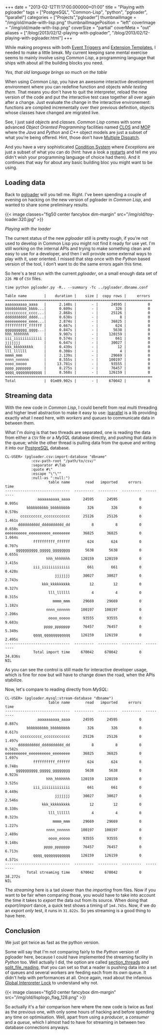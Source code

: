 +++
date = "2013-02-12T11:17:00.000000+01:00"
title = "Playing with pgloader"
tags = ["PostgreSQL", "Common-Lisp", "python", "pgloader", "lparallel"]
categories = ["Projects","pgloader"]
thumbnailImage = "/img/old/made-with-lisp.png"
thumbnailImagePosition = "left"
coverImage = "/img/old/made-with-lisp.png"
coverSize = "partial"
coverMeta = "out"
aliases = ["/blog/2013/02/12-playing-with-pgloader",
           "/blog/2013/02/12-playing-with-pgloader.html"]
+++

While making progress with both 
[Event Triggers](http://wiki.postgresql.org/wiki/Event_Triggers) and 
[Extension Templates](http://tapoueh.org/blog/2013/01/08-Extensions-Templates.html), I
needed to make a little break. My current keeping sane mental exercise seems
to mainly involve using 
*Common Lisp*, a programming language that ships with
about all the building blocks you need.


*Yes, that old language brings so much on the table*

When using 
*Common Lisp*, you have an awesome interactive development
environment where you can redefine function and objects 
*while testing them*.
That means you don't have to quit the interpreter, reload the new version of
the code and put the interactive test case together all over again after a
change. Just evaluate the change in the interactive environement: functions
are compiled incrementally over their previous definition, objects whose
classes have changed are migrated live.

See, I just said 
*objects* and 
*classes*. 
*Common Lisp* comes with some advanced
*Object Oriented Programming* facilities named 
[CLOS](http://www.aiai.ed.ac.uk/~jeff/clos-guide.html) and 
[MOP](http://www.alu.org/mop/index.html) where the 
*Java* and
*Python* and 
*C++* object models are just a subset of what you're being offered.
Hint, those don't have 
[Multiple Dispatch](http://en.wikipedia.org/wiki/Multiple_dispatch).

And you have a very sophisticated 
[Condition System](http://www.gigamonkeys.com/book/beyond-exception-handling-conditions-and-restarts.html) where 
*Exceptions* are just
a subset of what you can do (hint: have a look a 
[restarts](http://www.gigamonkeys.com/book/beyond-exception-handling-conditions-and-restarts.html#restarts) and tell me you
didn't wish your programming language of choice had them). And it continues
that way for about any basic building bloc you might want to be using.


## Loading data

Back to 
[pgloader](http://tapoueh.org/pgsql/pgloader.html) will you tell me. Right. I've been spending a couple of
evening on hacking on the new version of pgloader in 
*Common Lisp*, and wanted
to share some preliminary results.


{{< image classes="fig50 center fancybox dim-margin" src="/img/old/toy-loader.320.jpg" >}}


*Playing with the loader*

The current status of the new 
*pgloader* still is pretty rough, if you're not
used to develop in Common Lisp you might not find it ready for use yet. I'm
still working on the internal APIs and trying to make something clean and
easy to use for a developer, and then I will provide some external ways to
play with it, user oriented. I missed that step once with the 
*Python* based
version of the tool, I don't want to do the same errors again this time.

So here's a test run with the current 
*pgloader*, on a small enough data set
of 
`226 MB` of 
`CSV` files.

~~~
time python pgloader.py -R.. --summary -Tc ../pgloader.dbname.conf

Table name        |    duration |    size |  copy rows |     errors
====================================================================
aaaaaaaaaa_aaaa   |      2.148s |       - |      24595 |          0
bbbbbbbbbb_bbbb...|      0.609s |       - |        326 |          0
cccccccccc_cccc...|      2.868s |       - |      25126 |          0
dddddddddd_dddd...|      0.638s |       - |          8 |          0
eeeeeeeeee_eeee...|      2.874s |       - |      36825 |          0
ffffffffff_ffffff |      0.667s |       - |        624 |          0
gggggggggg_gggg...|      0.847s |       - |       5638 |          0
hhh_hhhhhhh       |      9.907s |       - |     120159 |          0
iii_iiiiiiiiiiiii |      0.574s |       - |        661 |          0
jjjjjjj           |      6.647s |       - |      30027 |          0
kkk_kkkkkkkkk     |      0.439s |       - |         12 |          0
lll_llllll        |      0.308s |       - |          4 |          0
mmmm_mmm          |      2.139s |       - |      29669 |          0
nnnn_nnnnnn       |      8.555s |       - |     100197 |          0
oooo_ooooo        |     13.781s |       - |      93555 |          0
pppp_ppppppp      |      8.275s |       - |      76457 |          0
qqqq_qqqqqqqqqqqq |      8.568s |       - |     126159 |          0
====================================================================
Total             |  01m09.902s |       - |     670042 |          0
~~~



## Streaming data

With the new code in 
*Common Lisp*, I could benefit from real multi threading
and higher level abstraction to make it easy to use: 
[lparallel](http://lparallel.org/) is a lib
providing exactly what I need here, with 
*workers* and 
*queues* to communicate
data in between them.

What I'm doing is that two threads are separated, one is reading the data
from either a 
`CSV` file or a 
*MySQL* database directly, and pushing that data
in the queue; while the other thread is pulling data from the queue and
writing it into our 
[PostgreSQL](http://www.postgresql.org/) database.

~~~
CL-USER> (pgloader.csv:import-database "dbname"
            :csv-path-root "/path/to/csv/"
            :separator #\Tab
            :quote #\"
            :escape "\"\""
            :null-as ":null:")
                    table name       read   imported     errors       time
------------------------------  ---------  ---------  ---------  ---------
               aaaaaaaaaa_aaaa      24595      24595          0     0.995s
          bbbbbbbbbb_bbbbbbbbb        326        326          0     0.570s
       cccccccccc_cccccccccccc      25126      25126          0     1.461s
      dddddddddd_dddddddddd_dd          8          8          0     0.650s
eeeeeeeeee_eeeeeeeeee_eeeeeeee      36825      36825          0     1.664s
             ffffffffff_ffffff        624        624          0     0.707s
     gggggggggg_ggggg_gggggggg       5638       5638          0     0.655s
                   hhh_hhhhhhh     120159     120159          0     3.415s
             iii_iiiiiiiiiiiii        661        661          0     0.420s
                       jjjjjjj      30027      30027          0     2.743s
                 kkk_kkkkkkkkk         12         12          0     0.327s
                    lll_llllll          4          4          0     0.315s
                      mmmm_mmm      29669      29669          0     1.182s
                   nnnn_nnnnnn     100197     100197          0     2.206s
                    oooo_ooooo      93555      93555          0     9.683s
                  pppp_ppppppp      76457      76457          0     5.349s
             qqqq_qqqqqqqqqqqq     126159     126159          0     2.495s
------------------------------  ---------  ---------  ---------  ---------
             Total import time     670042     670042          0    34.836s
NIL
~~~


As you can see the control is still made for interactive developer usage,
which is fine for now but will have to change down the road, when the APIs
stabilize.

Now, let's compare to reading directly from 
*MySQL*:

~~~
CL-USER> (pgloader.mysql:stream-database "dbname")
                    table name       read   imported     errors       time
------------------------------  ---------  ---------  ---------  ---------
               aaaaaaaaaa_aaaa      24595      24595          0     0.887s
          bbbbbbbbbb_bbbbbbbbb        326        326          0     0.617s
       cccccccccc_cccccccccccc      25126      25126          0     1.497s
      dddddddddd_dddddddddd_dd          8          8          0     0.582s
eeeeeeeeee_eeeeeeeeee_eeeeeeee      36825      36825          0     1.697s
             ffffffffff_ffffff        624        624          0     0.748s
     gggggggggg_ggggg_gggggggg       5638       5638          0     0.923s
                   hhh_hhhhhhh     120159     120159          0     3.525s
             iii_iiiiiiiiiiiii        661        661          0     0.449s
                       jjjjjjj      30027      30027          0     2.546s
                 kkk_kkkkkkkkk         12         12          0     0.330s
                    lll_llllll          4          4          0     0.323s
                      mmmm_mmm      29669      29669          0     1.227s
                   nnnn_nnnnnn     100197     100197          0     2.489s
                    oooo_ooooo      93555      93555          0     9.148s
                  pppp_ppppppp      76457      76457          0     6.713s
             qqqq_qqqqqqqqqqqq     126159     126159          0     4.571s
------------------------------  ---------  ---------  ---------  ---------
          Total streaming time     670042     670042          0    38.272s
NIL
~~~


The 
*streaming* here is a tad slower than the 
*importing* from files. Now if you
want to be fair when comparing those, you would have to take into account
the time it takes to 
*export* the data out from its source. When doing that
*export/import* dance, a quick test shows a timing of 
`1m4.745s`. Now, if we do
an 
*export only* test, it runs in 
`31.822s`. So yes streaming is a good thing to
have here.


## Conclusion

We just got twice as fast as the python version.

Some will say that I'm not comparing fairly to the 
*Python* version of
pgloader here, because I could have implemented the streaming facility in
*Python* too. Well actually I did, the option are called 
[section_threads](http://tapoueh.org/pgsql/pgloader.html#sec13) and
[split_file_reading](http://tapoueh.org/pgsql/pgloader.html#sec15), that you can set so that a reader is pushing data into a
set of queues and several workers are feeding each from its own queue. It
didn't help with performances at all. Once again, read about the infamous
[Global Interpreter Lock](http://docs.python.org/3/c-api/init.html#threads) to understand why not.


{{< image classes="fig50 center fancybox dim-margin" src="/img/old/lisplogo_flag_128.png" >}}


So actually it's a fair comparison here where the new code is twice as fast
as the previous one, with only some hours of hacking and before spending any
time on optimisation. Well, apart from using a 
*producer*, a 
*consumer* and a
*queue*, which I almost had to have for streaming in between two database
connections anyways.
